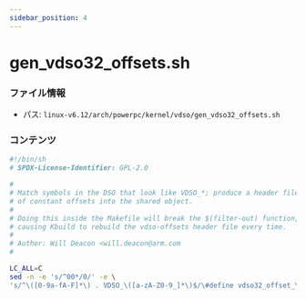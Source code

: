 ```yaml
---
sidebar_position: 4
---
```

# gen_vdso32_offsets.sh

### ファイル情報

- パス: `linux-v6.12/arch/powerpc/kernel/vdso/gen_vdso32_offsets.sh`

### コンテンツ

```sh
#!/bin/sh
# SPDX-License-Identifier: GPL-2.0

#
# Match symbols in the DSO that look like VDSO_*; produce a header file
# of constant offsets into the shared object.
#
# Doing this inside the Makefile will break the $(filter-out) function,
# causing Kbuild to rebuild the vdso-offsets header file every time.
#
# Author: Will Deacon <will.deacon@arm.com
#

LC_ALL=C
sed -n -e 's/^00*/0/' -e \
's/^\([0-9a-fA-F]*\) . VDSO_\([a-zA-Z0-9_]*\)$/\#define vdso32_offset_\2\t0x\1/p'

```
